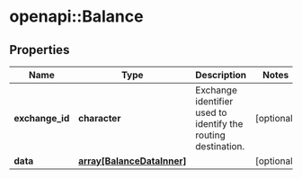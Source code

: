 # openapi::Balance


## Properties
Name | Type | Description | Notes
------------ | ------------- | ------------- | -------------
**exchange_id** | **character** | Exchange identifier used to identify the routing destination. | [optional] 
**data** | [**array[BalanceDataInner]**](Balance_data_inner.md) |  | [optional] 


